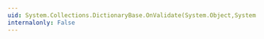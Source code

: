 ```yaml
---
uid: System.Collections.DictionaryBase.OnValidate(System.Object,System.Object)
internalonly: False
---
```

